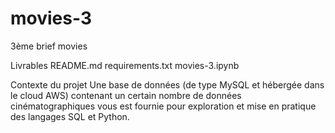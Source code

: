# movies-3
3ème brief movies

Livrables
README.md
requirements.txt
movies-3.ipynb

Contexte du projet
Une base de données (de type MySQL et hébergée dans le cloud AWS) contenant un certain nombre de données cinématographiques vous est fournie pour exploration et mise en pratique des langages SQL et Python.

